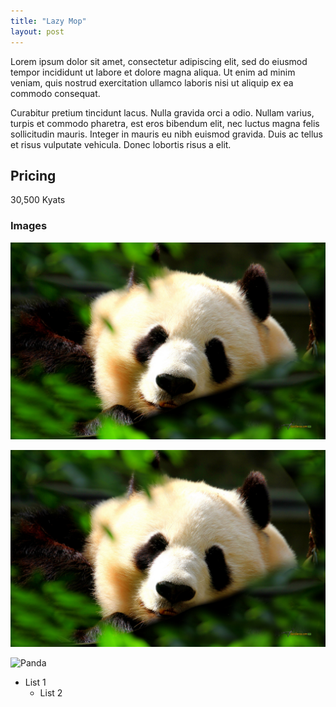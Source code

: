```yaml
---
title: "Lazy Mop"
layout: post
---
```


Lorem ipsum dolor sit amet, consectetur adipiscing elit, sed do eiusmod tempor incididunt ut labore et dolore magna aliqua. Ut enim ad minim veniam, quis nostrud exercitation ullamco laboris nisi ut aliquip ex ea commodo consequat.

Curabitur pretium tincidunt lacus. Nulla gravida orci a odio. Nullam varius, turpis et commodo pharetra, est eros bibendum elit, nec luctus magna felis sollicitudin mauris. Integer in mauris eu nibh euismod gravida. Duis ac tellus et risus vulputate vehicula. Donec lobortis risus a elit.

## Pricing

30,500 Kyats

### Images

![Panda](https://raw.githubusercontent.com/selfiee-ygn/selfiee-ygn.github.io/master/assets/images/panda.jpg)

![Panda](https://raw.githubusercontent.com/selfiee-ygn/selfiee-ygn.github.io/master/assets/images/panda.jpg)

![Panda](https://raw.githubusercontent.com/selfiee-ygn/selfiee-ygn.github.io/master/assets\images\cleaning-products\toilet-bear\front.jpg)

- List 1
  - List 2
